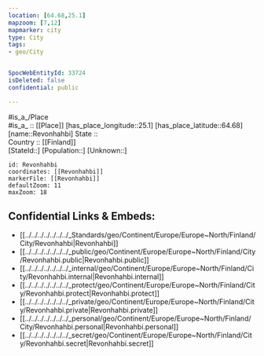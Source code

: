 ```yaml
---
location: [64.68,25.1] 
mapzoom: [7,12] 
mapmarker: city 
type: City
tags:
- geo/City


SpocWebEntityId: 33724
isDeleted: false
confidential: public

---
```

#is_a_/Place  
#is_a_ :: [[Place]] 
[has_place_longitude::25.1] 
[has_place_latitude::64.68] 
[name::Revonhahbi] 
State ::  
Country :: [[Finland]]  
[StateId::] 
[Population::] 
[Unknown::] 


```leaflet
id: Revonhahbi
coordinates: [[Revonhahbi]] 
markerFile: [[Revonhahbi]] 
defaultZoom: 11 
maxZoom: 18
```


## Confidential Links & Embeds: 
- [[../../../../../../../_Standards/geo/Continent/Europe/Europe~North/Finland/City/Revonhahbi|Revonhahbi]] 
- [[../../../../../../../_public/geo/Continent/Europe/Europe~North/Finland/City/Revonhahbi.public|Revonhahbi.public]] 
- [[../../../../../../../_internal/geo/Continent/Europe/Europe~North/Finland/City/Revonhahbi.internal|Revonhahbi.internal]] 
- [[../../../../../../../_protect/geo/Continent/Europe/Europe~North/Finland/City/Revonhahbi.protect|Revonhahbi.protect]] 
- [[../../../../../../../_private/geo/Continent/Europe/Europe~North/Finland/City/Revonhahbi.private|Revonhahbi.private]] 
- [[../../../../../../../_personal/geo/Continent/Europe/Europe~North/Finland/City/Revonhahbi.personal|Revonhahbi.personal]] 
- [[../../../../../../../_secret/geo/Continent/Europe/Europe~North/Finland/City/Revonhahbi.secret|Revonhahbi.secret]] 
